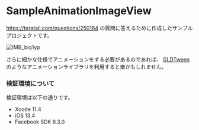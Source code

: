 # SampleAnimationImageView

https://teratail.com/questions/250164 の質問に答えるために作成したサンプルプロジェクトです。

![IMB_biq1yp](https://user-images.githubusercontent.com/137952/77849530-3eabb780-7207-11ea-8730-a88c71c5fc44.gif)

さらに細かな仕様でアニメーションをする必要があるのであれば、 [GLDTween](https://github.com/theguildjp/GLDTween) のようなアニメーションライブラリを利用すると楽かもしれません。

### 検証環境について

検証環境は以下の通りです。

* Xcode 11.4
* iOS 13.4
* Facebook SDK 6.3.0
